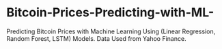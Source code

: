 # Bitcoin-Prices-Predicting-with-ML-
Predicting Bitcoin Prices with Machine Learning Using (Linear Regression, Random Forest, LSTM) Models. Data Used from Yahoo Finance.
